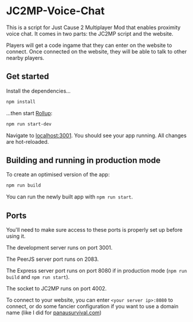 # JC2MP-Voice-Chat

This is a script for Just Cause 2 Multiplayer Mod that enables proximity voice chat. It comes in two parts: the JC2MP script and the website.

Players will get a code ingame that they can enter on the website to connect. Once connected on the website, they will be able to talk to other nearby players.

## Get started

Install the dependencies...

```bash
npm install
```

...then start [Rollup](https://rollupjs.org):

```bash
npm run start-dev
```

Navigate to [localhost:3001](http://localhost:3001). You should see your app running. All changes are hot-reloaded.

## Building and running in production mode

To create an optimised version of the app:

```bash
npm run build
```

You can run the newly built app with `npm run start`.

## Ports

You'll need to make sure access to these ports is properly set up before using it.

The development server runs on port 3001.

The PeerJS server port runs on 2083.

The Express server port runs on port 8080 if in production mode (`npm run build` and `npm run start`).

The socket to JC2MP runs on port 4002.

To connect to your website, you can enter `<your server ip>:8080` to connect, or do some fancier configuration if you want to use a domain name (like I did for [panausurvival.com](https://panausurvival.com))